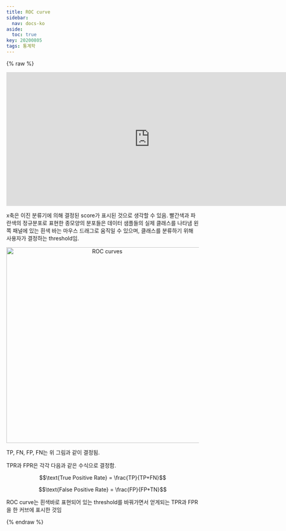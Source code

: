 ```yaml
---
title: ROC curve
sidebar:
  nav: docs-ko
aside:
  toc: true
key: 20200805
tags: 통계학
---
```


<style>
    iframe {
        display: block;
        border-style: none;
        margin: 0 auto;
    }
</style>

{% raw %}

<center>
  <iframe width = "750" height = "350" frameborder = "0" src="https://angeloyeo.github.io/p5/2020-08-05-ROC/"></iframe>

</center>

x축은 이진 분류기에 의해 결정된 score가 표시된 것으로 생각할 수 있음.
빨간색과 파란색의 정규분포로 표현한 종모양의 분포들은 데이터 샘플들의 실제 클래스를 나타냄
왼쪽 패널에 있는 흰색 바는 마우스 드래그로 움직일 수 있으며, 클래스를 분류하기 위해 사용자가 결정하는 threshold임.

<p align = "center">
<a title="Sharpr / CC BY-SA (https://creativecommons.org/licenses/by-sa/3.0)" href="https://commons.wikimedia.org/wiki/File:ROC_curves.svg"><img width="512" alt="ROC curves" src="https://upload.wikimedia.org/wikipedia/commons/thumb/4/4f/ROC_curves.svg/512px-ROC_curves.svg.png"></a>
</p>

TP, FN, FP, FN는 위 그림과 같이 결정됨.

TPR과 FPR은 각각 다음과 같은 수식으로 결정함.

$$\text{True Positive Rate} = \frac{TP}{TP+FN}$$

$$\text{False Positive Rate} = \frac{FP}{FP+TN}$$

ROC curve는 흰색바로 표현되어 있는 threshold를 바꿔가면서 얻게되는 TPR과 FPR을 한 커브에 표시한 것임

{% endraw %}

